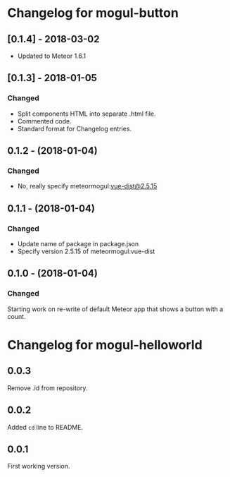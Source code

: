 # Changelog for mogul-button

## [0.1.4] - 2018-03-02

- Updated to Meteor 1.6.1

## [0.1.3] - 2018-01-05

### Changed

- Split components HTML into separate .html file.
- Commented code.
- Standard format for Changelog entries.

## 0.1.2 - (2018-01-04)

### Changed

- No, really specify meteormogul:vue-dist@2.5.15

## 0.1.1 - (2018-01-04)

### Changed

- Update name of package in package.json
- Specify version 2.5.15 of meteormogul:vue-dist

## 0.1.0 - (2018-01-04)

### Changed

Starting work on re-write of default Meteor app that shows a button with a count.

# Changelog for mogul-helloworld

## 0.0.3

Remove .id from repository.

## 0.0.2

Added `cd` line to README.

## 0.0.1

First working version.
